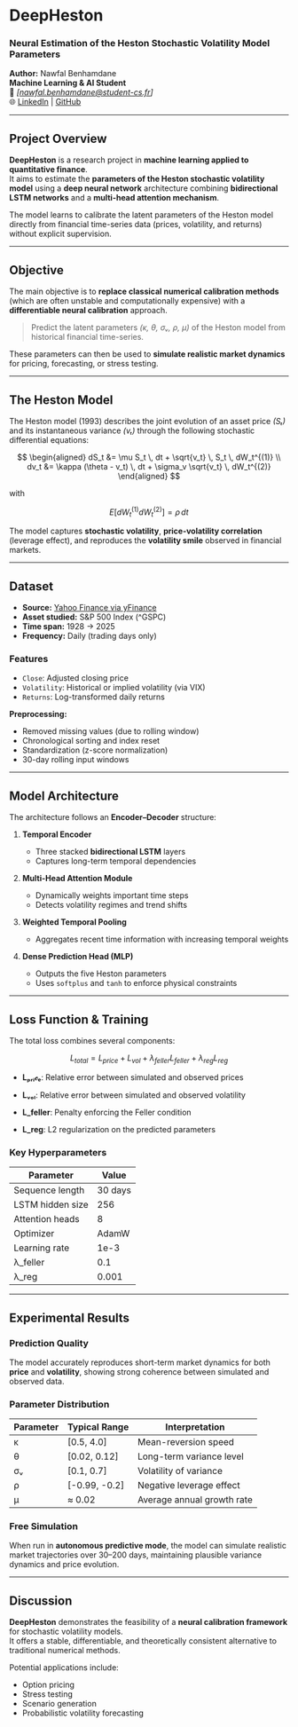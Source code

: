 # DeepHeston  
### Neural Estimation of the Heston Stochastic Volatility Model Parameters

**Author:** Nawfal Benhamdane  
**Machine Learning & AI Student**  
📧 _[nawfal.benhamdane@student-cs.fr]_  
🌐 [LinkedIn](https://linkedin.com/in/nawfal-benhamdane-6298b1285//) | [GitHub](https://github.com/NawfalBenhamdane)

---

## Project Overview

**DeepHeston** is a research project in **machine learning applied to quantitative finance**.  
It aims to estimate the **parameters of the Heston stochastic volatility model** using a **deep neural network** architecture combining **bidirectional LSTM networks** and a **multi-head attention mechanism**.

The model learns to calibrate the latent parameters of the Heston model directly from financial time-series data (prices, volatility, and returns) without explicit supervision.

---

## Objective

The main objective is to **replace classical numerical calibration methods** (which are often unstable and computationally expensive) with a **differentiable neural calibration** approach.

> Predict the latent parameters *(κ, θ, σᵥ, ρ, µ)* of the Heston model from historical financial time-series.

These parameters can then be used to **simulate realistic market dynamics** for pricing, forecasting, or stress testing.

---

## The Heston Model

The Heston model (1993) describes the joint evolution of an asset price *(Sₜ)* and its instantaneous variance *(vₜ)* through the following stochastic differential equations:

$$
\begin{aligned}
dS_t &= \mu S_t \, dt + \sqrt{v_t} \, S_t \, dW_t^{(1)} \\
dv_t &= \kappa (\theta - v_t) \, dt + \sigma_v \sqrt{v_t} \, dW_t^{(2)}
\end{aligned}
$$

with

$$
E[dW_t^{(1)} dW_t^{(2)}] = \rho \, dt
$$

The model captures **stochastic volatility**, **price-volatility correlation** (leverage effect), and reproduces the **volatility smile** observed in financial markets.

---

## Dataset

- **Source:** [Yahoo Finance via yFinance](https://pypi.org/project/yfinance/)  
- **Asset studied:** S&P 500 Index (^GSPC)  
- **Time span:** 1928 → 2025  
- **Frequency:** Daily (trading days only)

### Features
- `Close`: Adjusted closing price  
- `Volatility`: Historical or implied volatility (via VIX)  
- `Returns`: Log-transformed daily returns  

**Preprocessing:**
- Removed missing values (due to rolling window)  
- Chronological sorting and index reset  
- Standardization (z-score normalization)  
- 30-day rolling input windows  

---

## Model Architecture

The architecture follows an **Encoder–Decoder** structure:

1. **Temporal Encoder**  
   - Three stacked **bidirectional LSTM** layers  
   - Captures long-term temporal dependencies  

2. **Multi-Head Attention Module**  
   - Dynamically weights important time steps  
   - Detects volatility regimes and trend shifts  

3. **Weighted Temporal Pooling**  
   - Aggregates recent time information with increasing temporal weights  

4. **Dense Prediction Head (MLP)**  
   - Outputs the five Heston parameters  
   - Uses `softplus` and `tanh` to enforce physical constraints  

---

## Loss Function & Training

The total loss combines several components:

$$
L_{total} = L_{price} + L_{vol} + \lambda_{feller} L_{feller} + \lambda_{reg} L_{reg}
$$

- **Lₚᵣᵢ𝒸ₑ**: Relative error between simulated and observed prices  
- **Lᵥₒₗ**: Relative error between simulated and observed volatility  
- **L_feller**: Penalty enforcing the Feller condition  


- **L_reg**: L2 regularization on the predicted parameters  

### Key Hyperparameters
| Parameter | Value |
|------------|--------|
| Sequence length | 30 days |
| LSTM hidden size | 256 |
| Attention heads | 8 |
| Optimizer | AdamW |
| Learning rate | 1e-3 |
| λ_feller | 0.1 |
| λ_reg | 0.001 |

---

## Experimental Results

### Prediction Quality
The model accurately reproduces short-term market dynamics for both **price** and **volatility**, showing strong coherence between simulated and observed data.

### Parameter Distribution
| Parameter | Typical Range | Interpretation |
|------------|----------------|----------------|
| κ | [0.5, 4.0] | Mean-reversion speed |
| θ | [0.02, 0.12] | Long-term variance level |
| σᵥ | [0.1, 0.7] | Volatility of variance |
| ρ | [-0.99, -0.2] | Negative leverage effect |
| µ | ≈ 0.02 | Average annual growth rate |

### Free Simulation
When run in **autonomous predictive mode**, the model can simulate realistic market trajectories over 30–200 days, maintaining plausible variance dynamics and price evolution.

---

## Discussion

**DeepHeston** demonstrates the feasibility of a **neural calibration framework** for stochastic volatility models.  
It offers a stable, differentiable, and theoretically consistent alternative to traditional numerical methods.

Potential applications include:
- Option pricing  
- Stress testing  
- Scenario generation  
- Probabilistic volatility forecasting  
